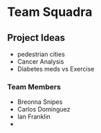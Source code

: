 # Team Squadra

## Project Ideas
- pedestrian cities
- Cancer Analysis
- Diabetes meds vs Exercise

### Team Members

- Breonna Snipes
- Carlos Dominguez
- Ian Franklin
- 

